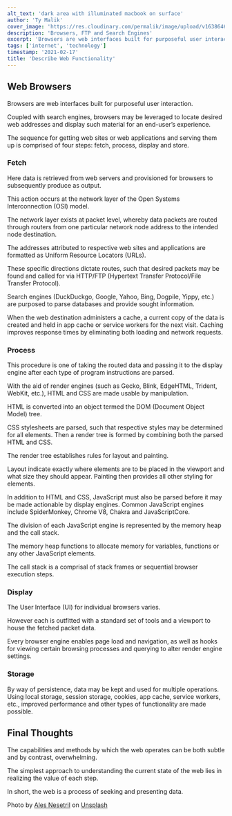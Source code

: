 ```yaml
---
alt_text: 'dark area with illuminated macbook on surface'
author: 'Ty Malik'
cover_image: 'https://res.cloudinary.com/permalik/image/upload/v1638646426/article_0003_describe_web_functionality.png'
description: 'Browsers, FTP and Search Engines'
excerpt: 'Browsers are web interfaces built for purposeful user interaction'
tags: ['internet', 'technology']
timestamp: '2021-02-17'
title: 'Describe Web Functionality'
---
```


## Web Browsers

Browsers are web interfaces built for purposeful user interaction.

Coupled with search engines, browsers may be leveraged to locate desired web addresses and display such material for an end-user’s experience.

The sequence for getting web sites or web applications and serving them up is comprised of four steps: fetch, process, display and store.

### Fetch

Here data is retrieved from web servers and provisioned for browsers to subsequently produce as output.

This action occurs at the network layer of the Open Systems Interconnection (OSI) model.

The network layer exists at packet level, whereby data packets are routed through routers from one particular network node address to the intended node destination.

The addresses attributed to respective web sites and applications are formatted as Uniform Resource Locators (URLs).

These specific directions dictate routes, such that desired packets may be found and called for via HTTP/FTP (Hypertext Transfer Protocol/File Transfer Protocol).

Search engines (DuckDuckgo, Google, Yahoo, Bing, Dogpile, Yippy, etc.) are purposed to parse databases and provide sought information.

When the web destination administers a cache, a current copy of the data is created and held in app cache or service workers for the next visit. Caching improves response times by eliminating both loading and network requests.

### Process

This procedure is one of taking the routed data and passing it to the display engine after each type of program instructions are parsed.

With the aid of render engines (such as Gecko, Blink, EdgeHTML, Trident, WebKit, etc.), HTML and CSS are made usable by manipulation.

HTML is converted into an object termed the DOM (Document Object Model) tree.

CSS stylesheets are parsed, such that respective styles may be determined for all elements. Then a render tree is formed by combining both the parsed HTML and CSS.

The render tree establishes rules for layout and painting.

Layout indicate exactly where elements are to be placed in the viewport and what size they should appear. Painting then provides all other styling for elements.

In addition to HTML and CSS, JavaScript must also be parsed before it may be made actionable by display engines. Common JavaScript engines include SpiderMonkey, Chrome V8, Chakra and JavaScriptCore.

The division of each JavaScript engine is represented by the memory heap and the call stack.

The memory heap functions to allocate memory for variables, functions or any other JavaScript elements.

The call stack is a comprisal of stack frames or sequential browser execution steps.

### Display

The User Interface (UI) for individual browsers varies.

However each is outfitted with a standard set of tools and a viewport to house the fetched packet data.

Every browser engine enables page load and navigation, as well as hooks for viewing certain browsing processes and querying to alter render engine settings.

### Storage

By way of persistence, data may be kept and used for multiple operations. Using local storage, session storage, cookies, app cache, service workers, etc., improved performance and other types of functionality are made possible.

## Final Thoughts

The capabilities and methods by which the web operates can be both subtle and by contrast, overwhelming.

The simplest approach to understanding the current state of the web lies in realizing the value of each step.

In short, the web is a process of seeking and presenting data.

Photo by <a href="https://unsplash.com/@alesnesetril?utm_source=unsplash&utm_medium=referral&utm_content=creditCopyText">Ales Nesetril</a> on <a href="https://unsplash.com/s/photos/laptop?utm_source=unsplash&utm_medium=referral&utm_content=creditCopyText">Unsplash</a>
